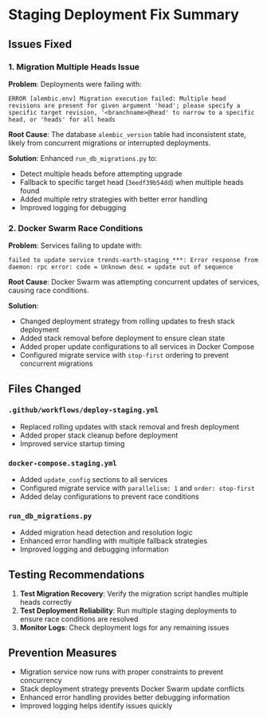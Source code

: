 # Staging Deployment Fix Summary

## Issues Fixed

### 1. Migration Multiple Heads Issue

**Problem**: Deployments were failing with:
```
ERROR [alembic.env] Migration execution failed: Multiple head revisions are present for given argument 'head'; please specify a specific target revision, '<branchname>@head' to narrow to a specific head, or 'heads' for all heads
```

**Root Cause**: The database `alembic_version` table had inconsistent state, likely from concurrent migrations or interrupted deployments.

**Solution**: Enhanced `run_db_migrations.py` to:
- Detect multiple heads before attempting upgrade
- Fallback to specific target head (`3eedf39b54dd`) when multiple heads found
- Added multiple retry strategies with better error handling
- Improved logging for debugging

### 2. Docker Swarm Race Conditions

**Problem**: Services failing to update with:
```
failed to update service trends-earth-staging_***: Error response from daemon: rpc error: code = Unknown desc = update out of sequence
```

**Root Cause**: Docker Swarm was attempting concurrent updates of services, causing race conditions.

**Solution**: 
- Changed deployment strategy from rolling updates to fresh stack deployment
- Added stack removal before deployment to ensure clean state
- Added proper update configurations to all services in Docker Compose
- Configured migrate service with `stop-first` ordering to prevent concurrent migrations

## Files Changed

### `.github/workflows/deploy-staging.yml`
- Replaced rolling updates with stack removal and fresh deployment
- Added proper stack cleanup before deployment
- Improved service startup timing

### `docker-compose.staging.yml`
- Added `update_config` sections to all services
- Configured migrate service with `parallelism: 1` and `order: stop-first`
- Added delay configurations to prevent race conditions

### `run_db_migrations.py`
- Added migration head detection and resolution logic
- Enhanced error handling with multiple fallback strategies
- Improved logging and debugging information

## Testing Recommendations

1. **Test Migration Recovery**: Verify the migration script handles multiple heads correctly
2. **Test Deployment Reliability**: Run multiple staging deployments to ensure race conditions are resolved
3. **Monitor Logs**: Check deployment logs for any remaining issues

## Prevention Measures

- Migration service now runs with proper constraints to prevent concurrency
- Stack deployment strategy prevents Docker Swarm update conflicts
- Enhanced error handling provides better debugging information
- Improved logging helps identify issues quickly